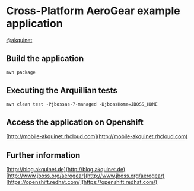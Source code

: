 Cross-Platform AeroGear example application
============================
[@akquinet](https://twitter.com/akquinet)

Build the application
-----------------

	mvn package


Executing the Arquillian tests
------------------------

 	mvn clean test -Pjbossas-7-managed -DjbossHome=JBOSS_HOME
 	
 	
Access the application on Openshift
------------------------------

[http://mobile-akquinet.rhcloud.com](http://mobile-akquinet.rhcloud.com)

 	
Further information
---------------- 	
 	
[http://blog.akquinet.de](http://blog.akquinet.de)
[http://www.jboss.org/aerogear](http://www.jboss.org/aerogear)
[https://openshift.redhat.com/](https://openshift.redhat.com/)
 	
 	